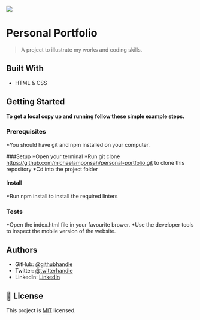 ![](https://img.shields.io/badge/Microverse-blueviolet)

# Personal Portfolio

> A project to illustrate my works and coding skills.


## Built With

- HTML & CSS



## Getting Started

**To get a local copy up and running follow these simple example steps.**


### Prerequisites
*You should have git and npm installed on your computer.

###Setup
*Open your terminal
*Run git clone https://github.com/michaelamponsah/personal-portfolio.git to clone this repository
*Cd into the project folder


#### Install
*Run npm install to install the required linters

### Tests
*Open the index.html file in your favourite brower.
*Use the developer tools to inspect the mobile version of the website.

## Authors


- GitHub: [@githubhandle](https://github.com/michaelamponsah)
- Twitter: [@twitterhandle](https://twitter.com/_mikeamponsah)
- LinkedIn: [LinkedIn](https://linkedin.com/in/mikeamponsah)


## 📝 License

This project is [MIT](./LICENSE) licensed.
